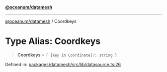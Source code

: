 [**@oceanum/datamesh**](../README.md)

***

[@oceanum/datamesh](../README.md) / Coordkeys

# Type Alias: Coordkeys

> **Coordkeys** = `{ [key in Coordinate]?: string }`

Defined in: [packages/datamesh/src/lib/datasource.ts:26](https://github.com/oceanum-io/oceanum-js/blob/de54745f7642df8f064f1c2211b399c4854806ac/packages/datamesh/src/lib/datasource.ts#L26)
